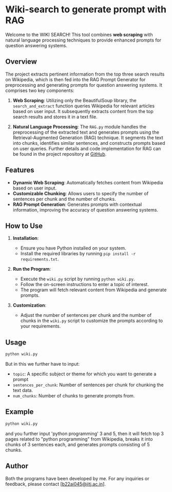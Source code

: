 # Wiki-search to generate prompt with RAG

Welcome to the WIKI SEARCH! This tool combines **web scraping** with natural language processing techniques to provide enhanced prompts for question answering systems.

## Overview

The project extracts pertinent information from the top three search results on Wikipedia, which is then fed into the RAG Prompt Generator for preprocessing and generating prompts for question answering systems. It comprises two key components:

1. **Web Scraping**: Utilizing only the BeautifulSoup library, the `search_and_extract` function queries Wikipedia for relevant articles based on user input. It subsequently extracts content from the top search results and stores it in a text file.

2. **Natural Language Processing**: The `RAG.py` module handles the preprocessing of the extracted text and generates prompts using the Retrieval-Augmented Generation (RAG) technique. It segments the text into chunks, identifies similar sentences, and constructs prompts based on user queries. Further details and code implementation for RAG can be found in the project repository at [GitHub](https://github.com/ADIITJ/RAG_implementation).

## Features

- **Dynamic Web Scraping**: Automatically fetches content from Wikipedia based on user input.
- **Customizable Chunking**: Allows users to specify the number of sentences per chunk and the number of chunks.
- **RAG Prompt Generation**: Generates prompts with contextual information, improving the accuracy of question answering systems.

## How to Use

1. **Installation**: 
   - Ensure you have Python installed on your system.
   - Install the required libraries by running `pip install -r requirements.txt`.

2. **Run the Program**: 
   - Execute the `wiki.py` script by running `python wiki.py`.
   - Follow the on-screen instructions to enter a topic of interest.
   - The program will fetch relevant content from Wikipedia and generate prompts.

3. **Customization**: 
   - Adjust the number of sentences per chunk and the number of chunks in the `wiki.py` script to customize the prompts according to your requirements.

## Usage

```bash
python wiki.py
```
But in this we further have to input:
-  `topic`: A specific subject or theme for which you want to generate a prompt
- `sentences_per_chunk`: Number of sentences per chunk for chunking the text data.
- `num_chunks`: Number of chunks to generate prompts from.

## Example

```bash
python wiki.py
```
and you further input 'python programming'  3 and 5, then it will fetch top 3 pages related to "python programming" from Wikipedia, breaks it into chunks of 3 sentences each, and generates prompts consisting of 5 chunks.

## Author

Both the programs have been developed by me. For any inquiries or feedback, please contact [b22ai045@iitj.ac.in].